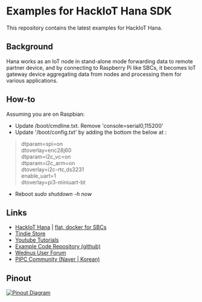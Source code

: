 Examples for HackIoT Hana SDK
=============================
This repository contains the latest examples for HackIoT Hana.

Background
----------
Hana works as an IoT node in stand-alone mode forwarding data to remote partner device, and by connecting to Raspberry Pi like SBCs, it becomes IoT gateway device aggregating data from nodes and processing them for various applications.

How-to
------
Assuming you are on Raspbian:

- Update /boot/cmdline.txt. Remove 'console=serial0,115200'
- Update '/boot/config.txt' by adding the bottom the below at :

>dtparam=spi=on<br>
dtoverlay=enc28j60<br>
dtparam=i2c_vc=on<br>
dtparam=i2c_arm=on<br>
dtoverlay=i2c-rtc,ds3231<br>
enable_uart=1<br>
dtoverlay=pi3-miniuart-bt

- Reboot *sudo shutdown -h now*

Links
---------
- [HackIoT Hana](http://flat.wednus.com/built-for-flat) | [flat, docker for SBCs](http://flat.wednus.com)
- [Tindie Store](https://www.tindie.com/products/sundew/hackiot-hana/)
- [Youtube Tutorials](https://www.youtube.com/playlist?list=PLZUCEVEg3M0zYlqqQph_oWH438ZeypqRk)
- [Example Code Repository (github)](https://github.com/wednus/hana)
- [Wednus User Forum](https://groups.google.com/d/forum/goflat)
- [PIPC Community (Naver | Korean)](http://cafe.naver.com/pipc)



Pinout
------
[![Pinout Diagram](http://flat.wednus.com/_/rsrc/1549090245745/built-for-flat/hana/HackIoT%20Hana%20-%20Pinout%20Diagram.png)](http://flat.wednus.com/built-for-flat/hana)
